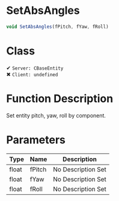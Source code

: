 # SetAbsAngles
```js
void SetAbsAngles(fPitch, fYaw, fRoll)
```
# Class
✔ `Server: CBaseEntity`  
✖ `Client: undefined`  

# Function Description
Set entity pitch, yaw, roll by component.
# Parameters
Type|Name|Description
--|--|--
float|fPitch|No Description Set
float|fYaw|No Description Set
float|fRoll|No Description Set
